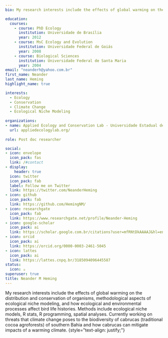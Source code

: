 ```yaml
---
bio: My research interests include the effects of global warming on the distribution and conservation of organisms.

education:
  courses:
    - course: PhD Ecology
      institution: Universidade de Brasília
      year: 2012
    - course: MsC Ecology and Evolution
      institution: Universidade Federal de Goiás
      year: 2008
    - course: Biological Sciences
      institution: Universidade Federal de Santa Maria
      year: 2004
email: "neanderh@yahoo.com.br"
first_name: Neander
last_name: Heming
highlight_name: true

interests:
  - Ecology
  - Conservation
  - Climate Change
  - Ecological Niche Modeling
  
organizations:
- name: Applied Ecology and Conservation Lab - Universidade Estadual de Santa Cruz
  url: appliedecologylab.org/
  
role: Post doc researcher

social:
- icon: envelope
  icon_pack: fas
  link: /#contact
- display:
    header: true
  icon: twitter
  icon_pack: fab
  label: Follow me on Twitter
  link: https://twitter.com/NeanderHeming
- icon: github
  icon_pack: fab
  link: https://github.com/HemingNM/
- icon: researchgate
  icon_pack: fab
  link: https://www.researchgate.net/profile/Neander-Heming
- icon: google-scholar
  icon_pack: ai
  link: https://scholar.google.com.br/citations?user=mfRNtDkAAAAJ&hl=en
- icon: orcid
  icon_pack: ai
  link: https://orcid.org/0000-0003-2461-5045
- icon: lattes
  icon_pack: ai
  link: https://lattes.cnpq.br/3185094096445587
status:
  icon: ☕️
superuser: true
title: Neander M Heming
---
```


My research interests include the effects of global warming on the distribution and conservation of organisms, methodological aspects of ecological niche modeling, and how ecological and environmental processes affect bird life histories. Methods include ecological niche models, R stats, R programming, spatial analyses. Currently working on threats that climate change poses to the biodiversity of cabrucas (traditional cocoa agroforests) of southern Bahia and how cabrucas can mitigate impacts of a warming climate.
{style="text-align: justify;"}
